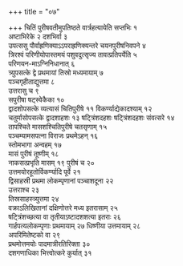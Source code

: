 +++
title = "०७"

+++
चितिं पुरीषवतीमुपतिष्ठते वार्त्रहत्यायेति सप्तभिः १  
अष्टाभिरेके २
दशभिर्वा ३  
उपत्ससु पौर्वाह्रणिक्याऽऽपराह्रणिक्यन्तरे
चयनपुरीषनिवपने ४  
त्रिरश्वं परिणीयोपास्तमयं पशुवदुत्सृज्य
तावत्प्रतिपर्येति ५  
परिणयन-माऽग्निनिधानात् ६  
त्र्युपसत्के
द्वे प्रथमायां तिस्रो मध्यमायाम् ७  
पञ्चगृहीताद्युत्तमा ८  
उत्तरासु
च ९  
सपुरीषा षट्स्वेकैका १०  
द्वादशोपसत्के व्यत्यासं चितिपुरीषे ११
विकर्ण्याद्येकादश्याम् १२  
चतुर्मासोपसत्के द्वादशाहशः १३
षट्त्रिंशदहशः षट्त्रिंशदहशः संवत्सरे १४  
तापश्चिते मासशश्चितिपुरीषे
चतसृणाम् १५  
पञ्चम्यामसपत्ना विराजः प्रथमेऽहन् १६  
स्तोमभागा
अन्वहम् १७  
मासं पुरीषं तूष्णीम् १८  
नाकसत्प्रभृति मासम् १९
पुरीषं च २०  
उत्तमयोरहूतोर्विकर्ण्यादि पूर्वे २१  
द्विसाहस्री प्रथमा
लोकम्पृणानां पञ्चाशदूना २२  
उत्तराश्च २३  
तिस्रसाहस्त्र्युत्तमा
२४  
वक्राऽलिखितानां दक्षिणोत्तरे मध्य इतरासाम् २५  
षट्त्रिंशच्छत्या वा
तृतीयाऽष्टादशशत्या इतराः २६  
गार्हपत्यलोकम्पृणाः प्रथमायाम् २७
धिष्णीया उत्तमायाम् २८  
अपरिमितेष्टको वा २९  
प्रथमोत्तमयोः
पादमात्रीरतिरिक्ता ३०  
दशगणाधिका भित्त्वोत्करे कुर्यात् ३१  
